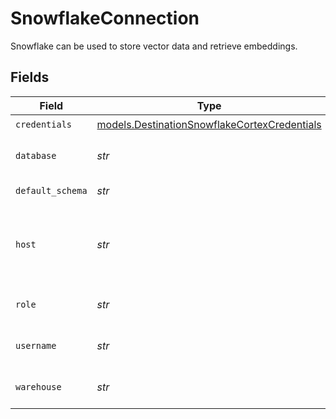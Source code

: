 # SnowflakeConnection

Snowflake can be used to store vector data and retrieve embeddings.


## Fields

| Field                                                                                                                        | Type                                                                                                                         | Required                                                                                                                     | Description                                                                                                                  | Example                                                                                                                      |
| ---------------------------------------------------------------------------------------------------------------------------- | ---------------------------------------------------------------------------------------------------------------------------- | ---------------------------------------------------------------------------------------------------------------------------- | ---------------------------------------------------------------------------------------------------------------------------- | ---------------------------------------------------------------------------------------------------------------------------- |
| `credentials`                                                                                                                | [models.DestinationSnowflakeCortexCredentials](../models/destinationsnowflakecortexcredentials.md)                           | :heavy_check_mark:                                                                                                           | N/A                                                                                                                          |                                                                                                                              |
| `database`                                                                                                                   | *str*                                                                                                                        | :heavy_check_mark:                                                                                                           | Enter the name of the database that you want to sync data into                                                               | AIRBYTE_DATABASE                                                                                                             |
| `default_schema`                                                                                                             | *str*                                                                                                                        | :heavy_check_mark:                                                                                                           | Enter the name of the default schema                                                                                         | AIRBYTE_SCHEMA                                                                                                               |
| `host`                                                                                                                       | *str*                                                                                                                        | :heavy_check_mark:                                                                                                           | Enter the account name you want to use to access the database. This is usually the identifier before .snowflakecomputing.com | AIRBYTE_ACCOUNT                                                                                                              |
| `role`                                                                                                                       | *str*                                                                                                                        | :heavy_check_mark:                                                                                                           | Enter the role that you want to use to access Snowflake                                                                      | AIRBYTE_ROLE                                                                                                                 |
| `username`                                                                                                                   | *str*                                                                                                                        | :heavy_check_mark:                                                                                                           | Enter the name of the user you want to use to access the database                                                            | AIRBYTE_USER                                                                                                                 |
| `warehouse`                                                                                                                  | *str*                                                                                                                        | :heavy_check_mark:                                                                                                           | Enter the name of the warehouse that you want to sync data into                                                              | AIRBYTE_WAREHOUSE                                                                                                            |